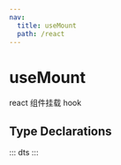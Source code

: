 ```yaml
---
nav:
  title: useMount
  path: /react
---
```


# useMount

react 组件挂载 hook

## Type Declarations

::: dts :::
